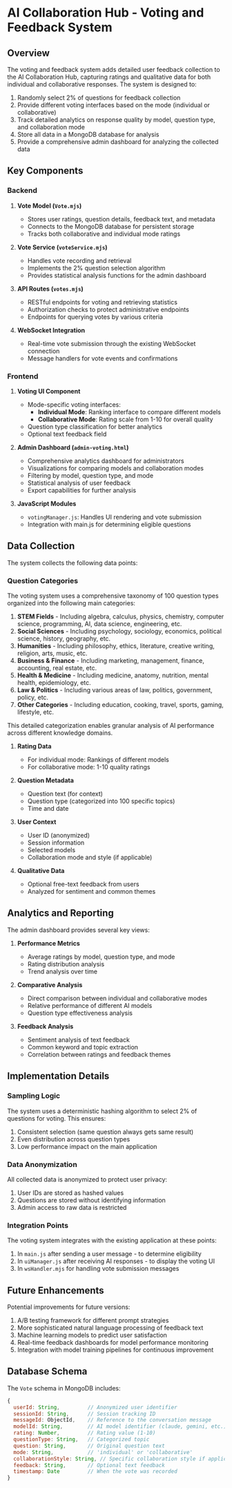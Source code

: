 # AI Collaboration Hub - Voting and Feedback System

## Overview

The voting and feedback system adds detailed user feedback collection to the AI Collaboration Hub, capturing ratings and qualitative data for both individual and collaborative responses. The system is designed to:

1. Randomly select 2% of questions for feedback collection
2. Provide different voting interfaces based on the mode (individual or collaborative)
3. Track detailed analytics on response quality by model, question type, and collaboration mode
4. Store all data in a MongoDB database for analysis
5. Provide a comprehensive admin dashboard for analyzing the collected data

## Key Components

### Backend

1. **Vote Model (`Vote.mjs`)**
   - Stores user ratings, question details, feedback text, and metadata
   - Connects to the MongoDB database for persistent storage
   - Tracks both collaborative and individual mode ratings

2. **Vote Service (`voteService.mjs`)**
   - Handles vote recording and retrieval
   - Implements the 2% question selection algorithm
   - Provides statistical analysis functions for the admin dashboard

3. **API Routes (`votes.mjs`)**
   - RESTful endpoints for voting and retrieving statistics
   - Authorization checks to protect administrative endpoints
   - Endpoints for querying votes by various criteria

4. **WebSocket Integration**
   - Real-time vote submission through the existing WebSocket connection
   - Message handlers for vote events and confirmations

### Frontend

1. **Voting UI Component**
   - Mode-specific voting interfaces:
     - **Individual Mode**: Ranking interface to compare different models
     - **Collaborative Mode**: Rating scale from 1-10 for overall quality
   - Question type classification for better analytics
   - Optional text feedback field

2. **Admin Dashboard (`admin-voting.html`)**
   - Comprehensive analytics dashboard for administrators
   - Visualizations for comparing models and collaboration modes
   - Filtering by model, question type, and mode
   - Statistical analysis of user feedback
   - Export capabilities for further analysis

3. **JavaScript Modules**
   - `votingManager.js`: Handles UI rendering and vote submission
   - Integration with main.js for determining eligible questions

## Data Collection

The system collects the following data points:

### Question Categories

The voting system uses a comprehensive taxonomy of 100 question types organized into the following main categories:

1. **STEM Fields** - Including algebra, calculus, physics, chemistry, computer science, programming, AI, data science, engineering, etc.
2. **Social Sciences** - Including psychology, sociology, economics, political science, history, geography, etc.
3. **Humanities** - Including philosophy, ethics, literature, creative writing, religion, arts, music, etc.
4. **Business & Finance** - Including marketing, management, finance, accounting, real estate, etc.
5. **Health & Medicine** - Including medicine, anatomy, nutrition, mental health, epidemiology, etc.
6. **Law & Politics** - Including various areas of law, politics, government, policy, etc.
7. **Other Categories** - Including education, cooking, travel, sports, gaming, lifestyle, etc.

This detailed categorization enables granular analysis of AI performance across different knowledge domains.

1. **Rating Data**
   - For individual mode: Rankings of different models
   - For collaborative mode: 1-10 quality ratings

2. **Question Metadata**
   - Question text (for context)
   - Question type (categorized into 100 specific topics)
   - Time and date

3. **User Context**
   - User ID (anonymized)
   - Session information
   - Selected models
   - Collaboration mode and style (if applicable)

4. **Qualitative Data**
   - Optional free-text feedback from users
   - Analyzed for sentiment and common themes

## Analytics and Reporting

The admin dashboard provides several key views:

1. **Performance Metrics**
   - Average ratings by model, question type, and mode
   - Rating distribution analysis
   - Trend analysis over time

2. **Comparative Analysis**
   - Direct comparison between individual and collaborative modes
   - Relative performance of different AI models
   - Question type effectiveness analysis

3. **Feedback Analysis**
   - Sentiment analysis of text feedback
   - Common keyword and topic extraction
   - Correlation between ratings and feedback themes

## Implementation Details

### Sampling Logic

The system uses a deterministic hashing algorithm to select 2% of questions for voting. This ensures:

1. Consistent selection (same question always gets same result)
2. Even distribution across question types
3. Low performance impact on the main application

### Data Anonymization

All collected data is anonymized to protect user privacy:

1. User IDs are stored as hashed values
2. Questions are stored without identifying information
3. Admin access to raw data is restricted

### Integration Points

The voting system integrates with the existing application at these points:

1. In `main.js` after sending a user message - to determine eligibility
2. In `uiManager.js` after receiving AI responses - to display the voting UI
3. In `wsHandler.mjs` for handling vote submission messages

## Future Enhancements

Potential improvements for future versions:

1. A/B testing framework for different prompt strategies
2. More sophisticated natural language processing of feedback text
3. Machine learning models to predict user satisfaction
4. Real-time feedback dashboards for model performance monitoring
5. Integration with model training pipelines for continuous improvement

## Database Schema

The `Vote` schema in MongoDB includes:

```javascript
{
  userId: String,         // Anonymized user identifier  
  sessionId: String,      // Session tracking ID
  messageId: ObjectId,    // Reference to the conversation message
  modelId: String,        // AI model identifier (claude, gemini, etc.)
  rating: Number,         // Rating value (1-10)
  questionType: String,   // Categorized topic
  question: String,       // Original question text
  mode: String,           // 'individual' or 'collaborative'
  collaborationStyle: String, // Specific collaboration style if applicable
  feedback: String,       // Optional text feedback
  timestamp: Date         // When the vote was recorded
}
```